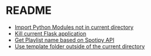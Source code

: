 # README

- [Import Python Modules not in current directory](https://stackoverflow.com/questions/10161568/import-python-module-not-on-path)
- [Kill current Flask application](https://stackoverflow.com/questions/15562446/how-to-stop-flask-application-without-using-ctrl-c/39032869)
- [Get Playlist name based on Spotipy API](https://github.com/plamere/spotipy/issues/338)
- [Use template folder outside of the current directory](https://stackoverflow.com/questions/31002890/how-to-reference-a-html-template-from-a-different-directory-in-python-flask/31003097)
